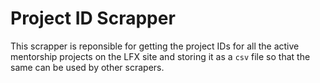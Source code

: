 # Project ID Scrapper

This scrapper is reponsible for getting the project IDs for all the active mentorship projects on the LFX site and storing it as a `csv` file so that the same can be used by other scrapers.

